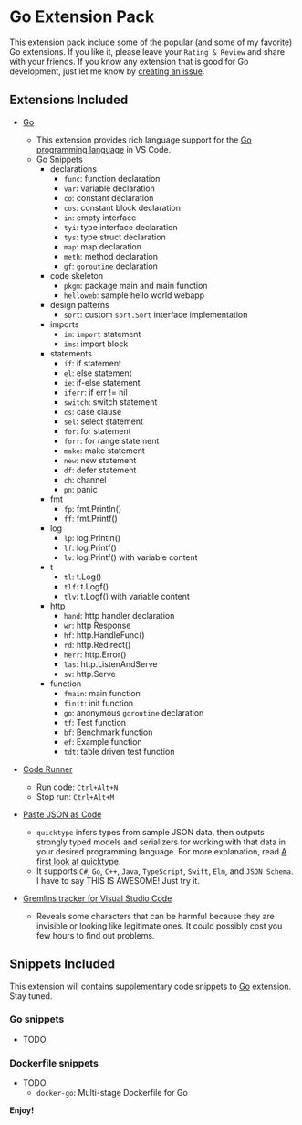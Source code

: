 # Go Extension Pack

This extension pack include some of the popular (and some of my favorite) Go extensions. If you like it, please leave your `Rating & Review` and share with your friends. If you know any extension that is good for Go development, just let me know by [creating an issue](https://github.com/doggy8088/go-extension-pack/issues).

## Extensions Included

* [Go](https://marketplace.visualstudio.com/items?itemName=golang.Go)
  * This extension provides rich language support for the [Go programming language](https://golang.org/) in VS Code.
  * Go Snippets
    * declarations
      * `func`: function declaration
      * `var`: variable declaration
      * `co`: constant declaration
      * `cos`: constant block declaration
      * `in`: empty interface
      * `tyi`: type interface declaration
      * `tys`: type struct declaration
      * `map`: map declaration
      * `meth`: method declaration
      * `gf`: `goroutine` declaration
    * code skeleton
      * `pkgm`: package main and main function
      * `helloweb`: sample hello world webapp
    * design patterns
      * `sort`: custom `sort.Sort` interface implementation
    * imports
      * `im`: `import` statement
      * `ims`: import block
    * statements
      * `if`: if statement
      * `el`: else statement
      * `ie`: if-else statement
      * `iferr`: if err != nil
      * `switch`: switch statement
      * `cs`: case clause
      * `sel`: select statement
      * `for`: for statement
      * `forr`: for range statement
      * `make`: make statement
      * `new`: new statement
      * `df`: defer statement
      * `ch`: channel
      * `pn`: panic
    * fmt
      * `fp`: fmt.Println()
      * `ff`: fmt.Printf()
    * log
      * `lp`: log.Println()
      * `lf`: log.Printf()
      * `lv`: log.Printf() with variable content
    * t
      * `tl`: t.Log()
      * `tlf`: t.Logf()
      * `tlv`: t.Logf() with variable content
    * http
      * `hand`: http handler declaration
      * `wr`: http Response
      * `hf`: http.HandleFunc()
      * `rd`: http.Redirect()
      * `herr`: http.Error()
      * `las`: http.ListenAndServe
      * `sv`: http.Serve
    * function
      * `fmain`: main function
      * `finit`: init function
      * `go`: anonymous `goroutine` declaration
      * `tf`: Test function
      * `bf`: Benchmark function
      * `ef`: Example function
      * `tdt`: table driven test function

* [Code Runner](https://marketplace.visualstudio.com/items?itemName=formulahendry.code-runner)
  * Run code: `Ctrl+Alt+N`
  * Stop run: `Ctrl+Alt+M`

* [Paste JSON as Code](https://marketplace.visualstudio.com/items?itemName=quicktype.quicktype)
  * `quicktype` infers types from sample JSON data, then outputs strongly typed models and serializers for working with that data in your desired programming language. For more explanation, read [A first look at quicktype](http://blog.quicktype.io/first-look/).
  * It supports `C#`, `Go`, `C++`, `Java`, `TypeScript`, `Swift`, `Elm`, and `JSON Schema`.  I have to say THIS IS AWESOME! Just try it.

* [Gremlins tracker for Visual Studio Code](https://marketplace.visualstudio.com/items?itemName=nhoizey.gremlins)
  * Reveals some characters that can be harmful because they are invisible or looking like legitimate ones. It could possibly cost you few hours to find out problems.

## Snippets Included

This extension will contains supplementary code snippets to [Go](https://marketplace.visualstudio.com/items?itemName=golang.Go) extension.  Stay tuned.

### Go snippets

* TODO

### Dockerfile snippets

* TODO
  * `docker-go`: Multi-stage Dockerfile for Go

**Enjoy!**
